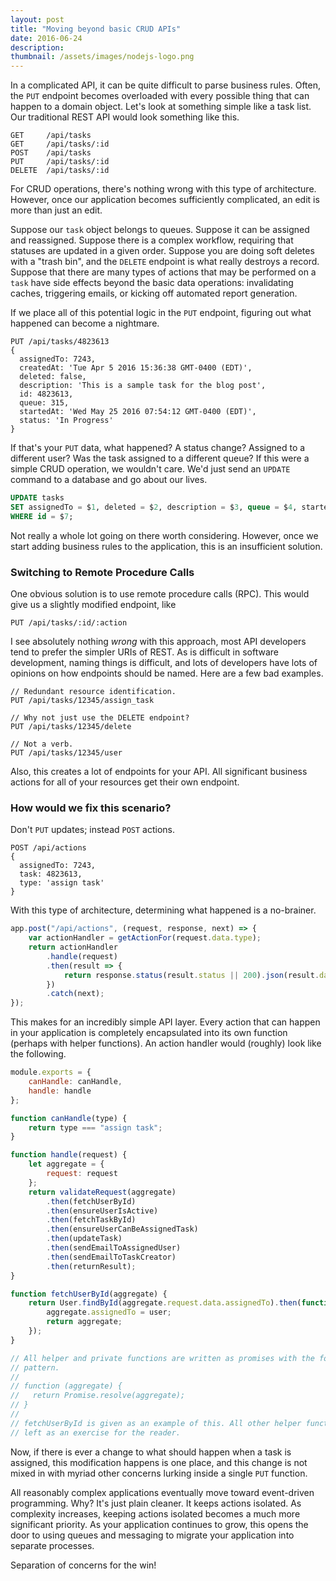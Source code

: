 ```yaml
---
layout: post
title: "Moving beyond basic CRUD APIs"
date: 2016-06-24
description:
thumbnail: /assets/images/nodejs-logo.png
---
```


In a complicated API, it can be quite difficult to parse business rules. Often, the `PUT` endpoint becomes overloaded with every possible thing that can happen to a domain object. Let's look at something simple like a task list. Our traditional REST API would look something like this.

```
GET     /api/tasks
GET     /api/tasks/:id
POST    /api/tasks
PUT     /api/tasks/:id
DELETE  /api/tasks/:id
```

For CRUD operations, there's nothing wrong with this type of architecture. However, once our application becomes sufficiently complicated, an edit is more than just an edit.

Suppose our `task` object belongs to queues. Suppose it can be assigned and reassigned. Suppose there is a complex workflow, requiring that statuses are updated in a given order. Suppose you are doing soft deletes with a "trash bin", and the `DELETE` endpoint is what really destroys a record. Suppose that there are many types of actions that may be performed on a `task` have side effects beyond the basic data operations: invalidating caches, triggering emails, or kicking off automated report generation.

If we place all of this potential logic in the `PUT` endpoint, figuring out what happened can become a nightmare.

```
PUT /api/tasks/4823613
{
  assignedTo: 7243,
  createdAt: 'Tue Apr 5 2016 15:36:38 GMT-0400 (EDT)',
  deleted: false,
  description: 'This is a sample task for the blog post',
  id: 4823613,
  queue: 315,
  startedAt: 'Wed May 25 2016 07:54:12 GMT-0400 (EDT)',
  status: 'In Progress'
}
```

If that's your `PUT` data, what happened? A status change? Assigned to a different user? Was the task assigned to a different queue? If this were a simple CRUD operation, we wouldn't care. We'd just send an `UPDATE` command to a database and go about our lives.

```sql
UPDATE tasks
SET assignedTo = $1, deleted = $2, description = $3, queue = $4, startedAt = $5, status = $6
WHERE id = $7;
```

Not really a whole lot going on there worth considering. However, once we start adding business rules to the application, this is an insufficient solution.

### Switching to Remote Procedure Calls

One obvious solution is to use remote procedure calls (RPC). This would give us a slightly modified endpoint, like

```
PUT /api/tasks/:id/:action
```

I see absolutely nothing _wrong_ with this approach, most API developers tend to prefer the simpler URIs of REST. As is difficult in software development, naming things is difficult, and lots of developers have lots of opinions on how endpoints should be named. Here are a few bad examples.

```
// Redundant resource identification.
PUT /api/tasks/12345/assign_task

// Why not just use the DELETE endpoint?
PUT /api/tasks/12345/delete

// Not a verb.
PUT /api/tasks/12345/user
```

Also, this creates a lot of endpoints for your API. All significant business actions for all of your resources get their own endpoint.

### How would we fix this scenario?

Don't `PUT` updates; instead `POST` actions.

```
POST /api/actions
{
  assignedTo: 7243,
  task: 4823613,
  type: 'assign task'
}
```

With this type of architecture, determining what happened is a no-brainer.

```js
app.post("/api/actions", (request, response, next) => {
    var actionHandler = getActionFor(request.data.type);
    return actionHandler
        .handle(request)
        .then(result => {
            return response.status(result.status || 200).json(result.data);
        })
        .catch(next);
});
```

This makes for an incredibly simple API layer. Every action that can happen in your application is completely encapsulated into its own function (perhaps with helper functions). An action handler would (roughly) look like the following.

```js
module.exports = {
    canHandle: canHandle,
    handle: handle
};

function canHandle(type) {
    return type === "assign task";
}

function handle(request) {
    let aggregate = {
        request: request
    };
    return validateRequest(aggregate)
        .then(fetchUserById)
        .then(ensureUserIsActive)
        .then(fetchTaskById)
        .then(ensureUserCanBeAssignedTask)
        .then(updateTask)
        .then(sendEmailToAssignedUser)
        .then(sendEmailToTaskCreator)
        .then(returnResult);
}

function fetchUserById(aggregate) {
    return User.findById(aggregate.request.data.assignedTo).then(function(user) {
        aggregate.assignedTo = user;
        return aggregate;
    });
}

// All helper and private functions are written as promises with the following
// pattern.
//
// function (aggregate) {
//   return Promise.resolve(aggregate);
// }
//
// fetchUserById is given as an example of this. All other helper functions are
// left as an exercise for the reader.
```

Now, if there is ever a change to what should happen when a task is assigned, this modification happens is one place, and this change is not mixed in with myriad other concerns lurking inside a single `PUT` function.

All reasonably complex applications eventually move toward event-driven programming. Why? It's just plain cleaner. It keeps actions isolated. As complexity increases, keeping actions isolated becomes a much more significant priority. As your application continues to grow, this opens the door to using queues and messaging to migrate your application into separate processes.

Separation of concerns for the win!
